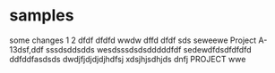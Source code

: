 # samples
some changes
1
2
dfdf
dfdfd
wwdw
dffd
dfdf
sds
seweewe
Project A-13dsf,ddf
sssdsddsdds
wesdsssdsdsdddddfdf
sedewdfdsdfdfdfd
ddfddfasdsds
dwdjfjdjdjdjhdfsj
xdsjhjsdhjds
dnfj
PROJECT
wwe
